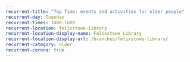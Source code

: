 ```yaml
---
recurrent-title: "Top Time: events and activities for older people"
recurrent-day: Tuesday
recurrent-times: 1400-1600
recurrent-location: felixstowe-library
recurrent-location-display-name: Felixstowe Library
recurrent-location-display-url: /branches/felixstowe-library/
recurrent-category: older
recurrent-corona: true
---
```

